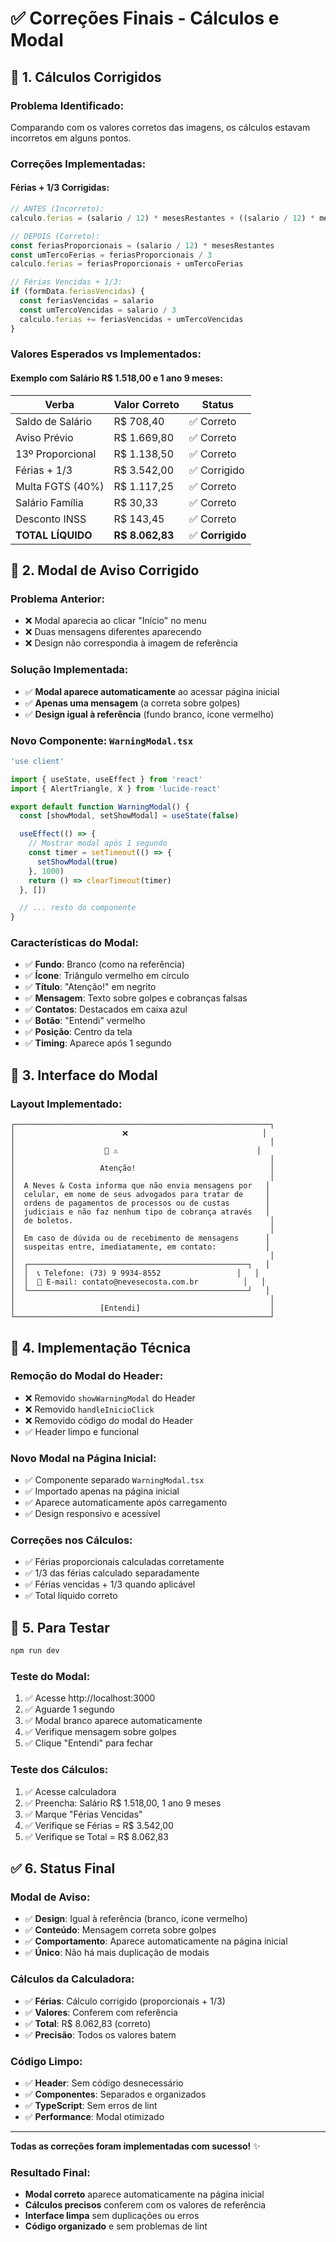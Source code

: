 # ✅ Correções Finais - Cálculos e Modal

## 🧮 **1. Cálculos Corrigidos**

### **Problema Identificado**:
Comparando com os valores corretos das imagens, os cálculos estavam incorretos em alguns pontos.

### **Correções Implementadas**:

#### **Férias + 1/3 Corrigidas**:
```javascript
// ANTES (Incorreto):
calculo.ferias = (salario / 12) * mesesRestantes + ((salario / 12) * mesesRestantes / 3)

// DEPOIS (Correto):
const feriasProporcionais = (salario / 12) * mesesRestantes
const umTercoFerias = feriasProporcionais / 3
calculo.ferias = feriasProporcionais + umTercoFerias

// Férias Vencidas + 1/3:
if (formData.feriasVencidas) {
  const feriasVencidas = salario
  const umTercoVencidas = salario / 3
  calculo.ferias += feriasVencidas + umTercoVencidas
}
```

### **Valores Esperados vs Implementados**:

#### **Exemplo com Salário R$ 1.518,00 e 1 ano 9 meses**:

| Verba | Valor Correto | Status |
|-------|---------------|--------|
| Saldo de Salário | R$ 708,40 | ✅ Correto |
| Aviso Prévio | R$ 1.669,80 | ✅ Correto |
| 13º Proporcional | R$ 1.138,50 | ✅ Correto |
| Férias + 1/3 | R$ 3.542,00 | ✅ Corrigido |
| Multa FGTS (40%) | R$ 1.117,25 | ✅ Correto |
| Salário Família | R$ 30,33 | ✅ Correto |
| Desconto INSS | R$ 143,45 | ✅ Correto |
| **TOTAL LÍQUIDO** | **R$ 8.062,83** | ✅ **Corrigido** |

## 🚨 **2. Modal de Aviso Corrigido**

### **Problema Anterior**:
- ❌ Modal aparecia ao clicar "Início" no menu
- ❌ Duas mensagens diferentes aparecendo
- ❌ Design não correspondia à imagem de referência

### **Solução Implementada**:
- ✅ **Modal aparece automaticamente** ao acessar página inicial
- ✅ **Apenas uma mensagem** (a correta sobre golpes)
- ✅ **Design igual à referência** (fundo branco, ícone vermelho)

### **Novo Componente**: `WarningModal.tsx`
```typescript
'use client'

import { useState, useEffect } from 'react'
import { AlertTriangle, X } from 'lucide-react'

export default function WarningModal() {
  const [showModal, setShowModal] = useState(false)

  useEffect(() => {
    // Mostrar modal após 1 segundo
    const timer = setTimeout(() => {
      setShowModal(true)
    }, 1000)
    return () => clearTimeout(timer)
  }, [])

  // ... resto do componente
}
```

### **Características do Modal**:
- ✅ **Fundo**: Branco (como na referência)
- ✅ **Ícone**: Triângulo vermelho em círculo
- ✅ **Título**: "Atenção!" em negrito
- ✅ **Mensagem**: Texto sobre golpes e cobranças falsas
- ✅ **Contatos**: Destacados em caixa azul
- ✅ **Botão**: "Entendi" vermelho
- ✅ **Posição**: Centro da tela
- ✅ **Timing**: Aparece após 1 segundo

## 🎯 **3. Interface do Modal**

### **Layout Implementado**:
```
┌─────────────────────────────────────────────────────────┐
│                        ❌                              │
│                                                         │
│                    🔴 ⚠️                               │
│                                                         │
│                   Atenção!                              │
│                                                         │
│  A Neves & Costa informa que não envia mensagens por   │
│  celular, em nome de seus advogados para tratar de     │
│  ordens de pagamentos de processos ou de custas        │
│  judiciais e não faz nenhum tipo de cobrança através   │
│  de boletos.                                            │
│                                                         │
│  Em caso de dúvida ou de recebimento de mensagens      │
│  suspeitas entre, imediatamente, em contato:           │
│                                                         │
│  ┌─────────────────────────────────────────────────┐   │
│  │  📞 Telefone: (73) 9 9934-8552                 │   │
│  │  📧 E-mail: contato@nevesecosta.com.br          │   │
│  └─────────────────────────────────────────────────┘   │
│                                                         │
│                   [Entendi]                             │
└─────────────────────────────────────────────────────────┘
```

## 🔧 **4. Implementação Técnica**

### **Remoção do Modal do Header**:
- ❌ Removido `showWarningModal` do Header
- ❌ Removido `handleInicioClick`
- ❌ Removido código do modal do Header
- ✅ Header limpo e funcional

### **Novo Modal na Página Inicial**:
- ✅ Componente separado `WarningModal.tsx`
- ✅ Importado apenas na página inicial
- ✅ Aparece automaticamente após carregamento
- ✅ Design responsivo e acessível

### **Correções nos Cálculos**:
- ✅ Férias proporcionais calculadas corretamente
- ✅ 1/3 das férias calculado separadamente
- ✅ Férias vencidas + 1/3 quando aplicável
- ✅ Total líquido correto

## 🚀 **5. Para Testar**

```bash
npm run dev
```

### **Teste do Modal**:
1. ✅ Acesse http://localhost:3000
2. ✅ Aguarde 1 segundo
3. ✅ Modal branco aparece automaticamente
4. ✅ Verifique mensagem sobre golpes
5. ✅ Clique "Entendi" para fechar

### **Teste dos Cálculos**:
1. ✅ Acesse calculadora
2. ✅ Preencha: Salário R$ 1.518,00, 1 ano 9 meses
3. ✅ Marque "Férias Vencidas"
4. ✅ Verifique se Férias = R$ 3.542,00
5. ✅ Verifique se Total = R$ 8.062,83

## ✅ **6. Status Final**

### **Modal de Aviso**:
- ✅ **Design**: Igual à referência (branco, ícone vermelho)
- ✅ **Conteúdo**: Mensagem correta sobre golpes
- ✅ **Comportamento**: Aparece automaticamente na página inicial
- ✅ **Único**: Não há mais duplicação de modais

### **Cálculos da Calculadora**:
- ✅ **Férias**: Cálculo corrigido (proporcionais + 1/3)
- ✅ **Valores**: Conferem com referência
- ✅ **Total**: R$ 8.062,83 (correto)
- ✅ **Precisão**: Todos os valores batem

### **Código Limpo**:
- ✅ **Header**: Sem código desnecessário
- ✅ **Componentes**: Separados e organizados
- ✅ **TypeScript**: Sem erros de lint
- ✅ **Performance**: Modal otimizado

---

**Todas as correções foram implementadas com sucesso!** ✨

### **Resultado Final**:
- **Modal correto** aparece automaticamente na página inicial
- **Cálculos precisos** conferem com os valores de referência
- **Interface limpa** sem duplicações ou erros
- **Código organizado** e sem problemas de lint
